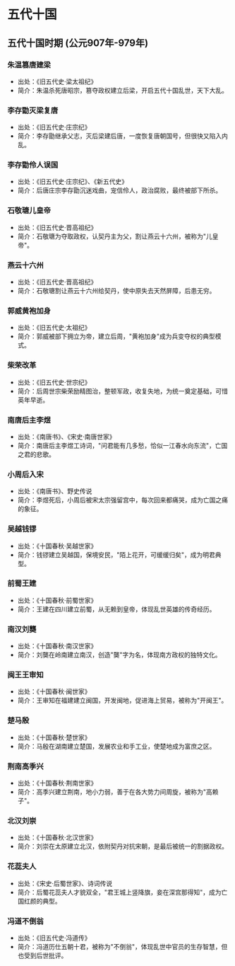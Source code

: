 # 五代十国

## 五代十国时期 (公元907年-979年)

### 朱温篡唐建梁
- 出处：《旧五代史·梁太祖纪》
- 简介：朱温杀死唐昭宗，篡夺政权建立后梁，开启五代十国乱世，天下大乱。

### 李存勖灭梁复唐
- 出处：《旧五代史·庄宗纪》
- 简介：李存勖继承父志，灭后梁建后唐，一度恢复唐朝国号，但很快又陷入内乱。

### 李存勖伶人误国
- 出处：《旧五代史·庄宗纪》、《新五代史》
- 简介：后唐庄宗李存勖沉迷戏曲，宠信伶人，政治腐败，最终被部下所杀。

### 石敬瑭儿皇帝
- 出处：《旧五代史·晋高祖纪》
- 简介：石敬瑭为夺取政权，认契丹主为父，割让燕云十六州，被称为"儿皇帝"。

### 燕云十六州
- 出处：《旧五代史·晋高祖纪》
- 简介：石敬瑭割让燕云十六州给契丹，使中原失去天然屏障，后患无穷。

### 郭威黄袍加身
- 出处：《旧五代史·太祖纪》
- 简介：郭威被部下拥立为帝，建立后周，"黄袍加身"成为兵变夺权的典型模式。

### 柴荣改革
- 出处：《旧五代史·世宗纪》
- 简介：后周世宗柴荣励精图治，整顿军政，收复失地，为统一奠定基础，可惜英年早逝。



### 南唐后主李煜
- 出处：《南唐书》、《宋史·南唐世家》
- 简介：南唐后主李煜工诗词，"问君能有几多愁，恰似一江春水向东流"，亡国之君的悲歌。

### 小周后入宋
- 出处：《南唐书》、野史传说
- 简介：李煜死后，小周后被宋太宗强留宫中，每次回来都痛哭，成为亡国之痛的象征。

### 吴越钱镠
- 出处：《十国春秋·吴越世家》
- 简介：钱镠建立吴越国，保境安民，"陌上花开，可缓缓归矣"，成为明君典型。

### 前蜀王建
- 出处：《十国春秋·前蜀世家》
- 简介：王建在四川建立前蜀，从无赖到皇帝，体现乱世英雄的传奇经历。

### 南汉刘龑
- 出处：《十国春秋·南汉世家》
- 简介：刘龑在岭南建立南汉，创造"龑"字为名，体现南方政权的独特文化。

### 闽王王审知
- 出处：《十国春秋·闽世家》
- 简介：王审知在福建建立闽国，开发闽地，促进海上贸易，被称为"开闽王"。

### 楚马殷
- 出处：《十国春秋·楚世家》
- 简介：马殷在湖南建立楚国，发展农业和手工业，使楚地成为富庶之区。

### 荆南高季兴
- 出处：《十国春秋·荆南世家》
- 简介：高季兴建立荆南，地小力弱，善于在各大势力间周旋，被称为"高赖子"。

### 北汉刘崇
- 出处：《十国春秋·北汉世家》
- 简介：刘崇在太原建立北汉，依附契丹对抗宋朝，是最后被统一的割据政权。

### 花蕊夫人
- 出处：《宋史·后蜀世家》、诗词传说
- 简介：后蜀花蕊夫人才貌双全，"君王城上竖降旗，妾在深宫那得知"，成为亡国红颜的典型。

### 冯道不倒翁
- 出处：《旧五代史·冯道传》
- 简介：冯道历仕五朝十君，被称为"不倒翁"，体现乱世中官员的生存智慧，但也受到后世批评。